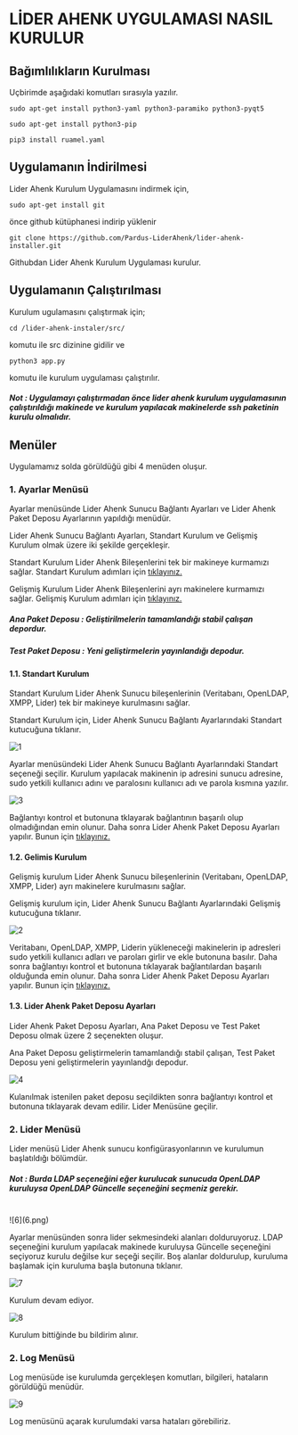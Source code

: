 # LİDER AHENK UYGULAMASI NASIL KURULUR

## Bağımlılıkların Kurulması

Uçbirimde aşağıdaki komutları sırasıyla yazılır.

````
sudo apt-get install python3-yaml python3-paramiko python3-pyqt5
````

````
sudo apt-get install python3-pip
````

````
pip3 install ruamel.yaml
````

## Uygulamanın İndirilmesi

Lider Ahenk Kurulum Uygulamasını indirmek için,

````
sudo apt-get install git
````

önce github kütüphanesi indirip yüklenir

````
git clone https://github.com/Pardus-LiderAhenk/lider-ahenk-installer.git
````

Githubdan Lider Ahenk Kurulum Uygulaması kurulur.

## Uygulamanın Çalıştırılması

Kurulum ugulamasını çalıştırmak için;

````
cd /lider-ahenk-instaler/src/
````

komutu ile src dizinine gidilir ve

````
python3 app.py
````

komutu ile kurulum uygulaması çalıştırılır.

##### Not : Uygulamayı çalıştırmadan önce lider ahenk kurulum uygulamasının çalıştırıldığı makinede ve  kurulum yapılacak makinelerde ssh paketinin kurulu olmalıdır.

## Menüler

Uygulamamız solda görüldüğü gibi 4 menüden oluşur.

### 1. Ayarlar Menüsü

Ayarlar menüsünde Lider Ahenk Sunucu Bağlantı Ayarları ve Lider Ahenk Paket Deposu Ayarlarının yapıldığı menüdür.

Lider Ahenk Sunucu Bağlantı Ayarları,
Standart Kurulum ve Gelişmiş Kurulum olmak üzere iki şekilde gerçekleşir.

Standart Kurulum Lider Ahenk Bileşenlerini tek bir makineye kurmamızı sağlar. Standart Kurulum adımları için <a href = "#standart" >tıklayınız.</a>

Gelişmiş Kurulum Lider Ahenk Bileşenlerini ayrı makinelere kurmamızı sağlar. Gelişmiş Kurulum adımları için <a href = "#gelismis" >tıklayınız.</a>

##### Ana Paket Deposu : Geliştirilmelerin tamamlandığı stabil çalışan depordur.

##### Test Paket Deposu : Yeni geliştirmelerin yayınlandığı depodur.

<p id = "standart"></p>

#### 1.1. Standart Kurulum

Standart Kurulum Lider Ahenk Sunucu bileşenlerinin (Veritabanı, OpenLDAP, XMPP, Lider) tek bir makineye kurulmasını sağlar.

Standart Kurulum için, Lider Ahenk Sunucu Bağlantı Ayarlarındaki Standart kutucuğuna tıklanır.

![1](1.png)


Ayarlar menüsündeki Lider Ahenk Sunucu Bağlantı Ayarlarındaki Standart seçeneği seçilir. Kurulum yapılacak makinenin ip adresini sunucu adresine, sudo yetkili kullanıcı adını ve paralosını kullanıcı adı ve parola kısmına yazılır.


![3](3.png)


Bağlantıyı kontrol et butonuna tklayarak bağlantının başarılı olup olmadığından emin olunur. Daha sonra Lider Ahenk Paket Deposu Ayarları yapılır. Bunun için <a href = "#ayarlar" >tıklayınız. </a>

<p id = "gelismis"></p>

#### 1.2. Gelimis Kurulum

Gelişmiş kurulum Lider Ahenk Sunucu bileşenlerinin (Veritabanı, OpenLDAP, XMPP, Lider) ayrı makinelere kurulmasını sağlar.

Gelişmiş kurulum için, Lider Ahenk Sunucu Bağlantı Ayarlarındaki Gelişmiş kutucuğuna tıklanır.


![2](2.png)

Veritabanı, OpenLDAP, XMPP, Liderin yükleneceği makinelerin ip adresleri sudo yetkili kullanıcı adları ve paroları girlir ve ekle butonuna basılır. Daha sonra bağlantıyı kontrol et butonuna tıklayarak bağlantılardan başarılı olduğunda emin olunur. Daha sonra Lider Ahenk Paket Deposu Ayarları yapılır. Bunun için <a href = "#ayarlar" >tıklayınız. </a>

<p id = "ayarlar"></p>

#### 1.3. Lider Ahenk Paket Deposu Ayarları

Lider Ahenk Paket Deposu Ayarları, Ana Paket Deposu ve Test Paket Deposu olmak üzere 2 seçenekten oluşur. 

Ana Paket Deposu geliştirmelerin tamamlandığı stabil çalışan, Test Paket Deposu yeni geliştirmelerin yayınlandğı depodur.

![4](4.png)

Kulanılmak istenilen paket deposu seçildikten sonra bağlantıyı kontrol et butonuna tıklayarak devam edilir. Lider Menüsüne geçilir.

### 2. Lider Menüsü

Lider menüsü Lider Ahenk sunucu konfigürasyonlarının ve kurulumun başlatıldığı bölümdür.

##### Not : Burda LDAP seçeneğini eğer kurulucak sunucuda  OpenLDAP kuruluysa OpenLDAP Güncelle seçeneğini seçmeniz gerekir.
<br>
![6](6.png)

Ayarlar menüsünden sonra lider sekmesindeki alanları dolduruyoruz. LDAP seçeneğini kurulum yapılacak makinede kuruluysa Güncelle seçeneğini seçiyoruz kurulu değilse kur seçeği seçilir. Boş alanlar doldurulup,
kuruluma başlamak için kuruluma başla butonuna tıklanır.

![7](7.png)

Kurulum devam ediyor.

![8](8.png)

Kurulum bittiğinde bu bildirim alınır.

### 2. Log Menüsü

Log menüsüde ise kurulumda gerçekleşen komutları, bilgileri, hataların görüldüğü menüdür.

![9](9.png)

Log menüsünü açarak kurulumdaki varsa hataları görebiliriz.

